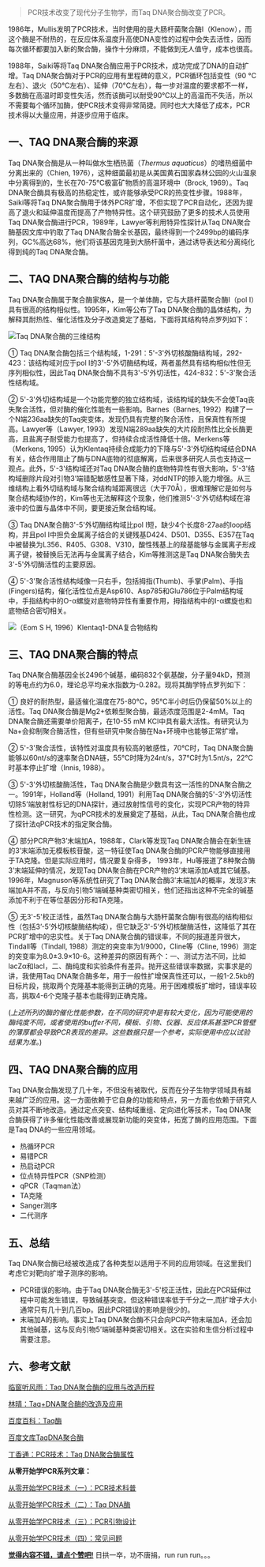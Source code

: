 > PCR技术改变了现代分子生物学，而Taq DNA聚合酶改变了PCR。

1986年，Mullis发明了PCR技术，当时使用的是大肠杆菌聚合酶I（Klenow），而这个酶是不耐热的，在反应体系温度升高使DNA变性的过程中会失去活性，因而每次循环都要加入新的聚合酶，操作十分麻烦，不能做到无人值守，成本也很高。

1988年，Saiki等将Taq DNA聚合酶应用于PCR技术，成功完成了DNA的自动扩增。Taq DNA聚合酶对于PCR的应用有里程碑的意义，PCR循环包括变性（90 °C左右）、退火（50°C左右）、延伸（70°C左右），每一步对温度的要求都不一样，多数酶在高温时即变性失活，然而该酶可以耐受90℃以上的高温而不失活，所以不需要每个循环加酶，使PCR技术变得非常简捷。同时也大大降低了成本，PCR技术得以大量应用，并逐步应用于临床。

## 一、TAQ DNA聚合酶的来源

Taq DNA聚合酶是从一种叫做水生栖热菌（*Thermus aquaticus*）的嗜热细菌中分离出来的（Chien, 1976），这种细菌最初是从美国黄石国家森林公园的火山温泉中分离得到的，生长在70-75℃极富矿物质的高温环境中（Brock, 1969）。Taq DNA聚合酶具有极高的热稳定性，或许能够承受PCR的热变性步骤。1988年，Saiki等将Taq DNA聚合酶用于体外PCR扩增，不但实现了PCR自动化，还因为提高了退火和延伸温度而提高了产物特异性。这个研究鼓励了更多的技术人员使用Taq DNA聚合酶进行PCR，1989年，Lawyer等利用特异性探针从Taq DNA聚合酶基因文库中钓取了Taq DNA聚合酶全长基因，最终得到一个2499bp的编码序列，GC%高达68%，他们将该基因克隆到大肠杆菌中，通过诱导表达和分离纯化得到纯的Taq DNA聚合酶。

## 二、TAQ DNA聚合酶的结构与功能

Taq DNA聚合酶属于聚合酶家族A，是一个单体酶，它与大肠杆菌聚合酶I（pol I）具有很高的结构相似性。1995年，Kim等公布了Taq DNA聚合酶的晶体结构，为解释其耐热性、催化活性及分子改造奠定了基础，下面将其结构特点罗列如下：

![Taq DNA聚合酶的三维结构](https://jianzuoyi.github.io/img/2020-11-28-taq_dna.webp)

① Taq DNA聚合酶包括三个结构域，1-291：5'-3'外切核酸酶结构域，292-423：该结构域对应于pol I的3'-5'外切酶结构域，两者虽然具有结构相似性但无序列相似性，因此Taq DNA聚合酶不具有3'-5'外切活性，424-832：5'-3'聚合活性结构域。

② 5'-3'外切结构域是一个功能完整的独立结构域，该结构域的缺失不会使Taq丧失聚合活性，但对酶的催化性能有一些影响。Barnes（Barnes, 1992）构建了一个N端236aa缺失的Taq突变体，发现仍具有完整的聚合活性，且保真性有所提高。Lawyer等（Lawyer, 1993）发现N端289aa缺失的大片段耐热性比全长酶更高，且盐离子耐受能力也提高了，但持续合成活性降低十倍。Merkens等（Merkens, 1995）认为Klentaq持续合成能力的下降与5'-3'外切结构域结合DNA有关，结合作用阻止了酶与DNA底物的彻底解离，后来很多研究人员也支持这一观点。此外，5'-3'结构域还对Taq DNA聚合酶的底物特异性有很大影响，5'-3'结构域删除片段对引物3’端错配敏感性显著下降，对ddNTP的掺入能力增强。从三维结构上看外切结构域与聚合结构域距离很远（大于70Å），很难理解它是如何与聚合结构域协作的，Kim等也无法解释这个现象，他们推测5'-3'外切结构域在溶液中的位置与晶体中不同，要更接近聚合结构域。

③ Taq DNA聚合酶3'-5'外切酶结构域比pol I短，缺少4个长度8-27aa的loop结构，并且pol I中担负金属离子结合的关键残基D424、D501、D355、E357在Taq中被替换为L356、R405、G308、V310，酸性残基上的羧基能够与金属离子形成离子键，被替换后无法再与金属离子结合，Kim等推测这是Taq DNA聚合酶失去3'-5'外切酶活性的主要原因。

④ 5'-3'聚合活性结构域像一只右手，包括拇指(Thumb)、手掌(Palm)、手指(Fingers)结构，催化活性位点是Asp610、Asp785和Glu786位于Palm结构域中，手指结构中的O-α螺旋对底物特异性有重要作用，拇指结构中的I-α螺旋也和底物结合密切相关。

![（Eom S H, 1996）Klentaq1-DNA复合物结构](https://jianzuoyi.github.io/img/2020-11-28-Klentaq1-DNA.webp)

## 三、TAQ DNA聚合酶的特点

Taq DNA聚合酶基因全长2496个碱基，编码832个氨基酸，分子量94kD，预测的等电点约为6.0，理论总平均亲水指数为-0.282。现将其酶学特点罗列如下：

① 良好的耐热型，最适催化温度在75-80℃，95℃半小时后仍保留50%以上的活性。Taq DNA聚合酶是Mg2+依赖型聚合酶，最适浓度范围是2-4mM。Taq DNA聚合酶还需要单价阳离子，在10-55 mM KCl中具有最大活性。有研究认为Na+会抑制聚合酶活性，但有些研究中聚合酶在Na+环境中也能够正常扩增。

② 5'-3'聚合活性，该特性对温度具有较高的敏感性，70℃时，Taq DNA聚合酶能够以60nt/s的速率聚合DNA链，55℃时降为24nt/s，37℃时为1.5nt/s，22℃时基本停止扩增（Innis, 1988）。

③ 5'-3'外切核酸酶活性，Taq DNA聚合酶是少数具有这一活性的DNA聚合酶之一。1991年，Holland等（Holland, 1991）利用Taq DNA聚合酶的5'-3'外切活性切除5’端放射性标记的DNA探针，通过放射性信号的变化，实现PCR产物的特异性检测。这一研究，为qPCR技术的发展奠定了基础，从此，Taq DNA聚合酶也成了探针法qPCR技术的指定聚合酶。

④ 部分PCR产物3’末端加A，1988年，Clark等发现Taq DNA聚合酶会在新生链的3’末端添加无模板核苷酸，这一特征使Taq DNA聚合酶的PCR产物能够直接用于TA克隆。但是实际应用时，情况要复杂得多， 1993年，Hu等报道了8种聚合酶3’末端延伸的情况，发现Taq DNA聚合酶在PCR产物的3’末端添加A或其它碱基。1996年，Magnuson等系统性研究了Taq DNA聚合酶3’末端加A的概率，发现3’末端加A并不高，与反向引物5’端碱基种类密切相关，他们还指出这种不完全的碱基添加不利于在等位基因分形和TA克隆。

⑤ 无3'-5'校正活性，虽然Taq DNA聚合酶与大肠杆菌聚合酶I有很高的结构相似性（包括3’-5’外切核酸酶结构域），但它缺乏3'-5'外切核酸酶活性，这降低了其在PCR扩增中的忠实性。关于Taq DNA聚合酶的错误率，不同的报道差异很大，Tindall等（Tindall, 1988）测定的突变率为1/9000，Cline等（Cline, 1996）测定的突变率为8.0±3.9×10-6。这种差异的原因有两个：一、测试方法不同，比如lacZα和lacI，二、酶纯度和实验条件有差异。抛开这些错误率数据，实事求是的讲，我使用Taq DNA聚合酶多年，用于一般性扩增保真性还可以，一般1-2.5kb的目标片段，挑取两个克隆基本能得到正确的克隆。用于困难模板扩增时，错误率较高，挑取4-6个克隆子基本也能得到正确克隆。

(*上述所列的酶的催化性能参数，在不同的研究中是有较大变化，因为可能使用的酶纯度不同，或者使用的buffer不同，模板、引物、仪器、反应体系甚至PCR管壁的薄厚都会导致PCR表现的差异。这些数据只是一个参考，实际使用中应以试验结果为准。*)

## 四、TAQ DNA聚合酶的应用

Taq DNA聚合酶发现了几十年，不但没有被取代，反而在分子生物学领域具有越来越广泛的应用。这一方面依赖于它自身的功能和特点，另一方面也依赖于研究人员对其不断地改造。通过定点突变、结构域重组、定向进化等技术，Taq DNA聚合酶获得了许多催化性能改善或展现新功能的突变体，拓宽了酶的应用范围。下面是Taq DNA的一些应用领域。

* 热循环PCR
* 易错PCR
* 热启动PCR 
* 位点特异性PCR（SNP检测）
* qPCR（Taqman法）
* TA克隆
* Sanger测序
* 二代测序

## 五、总结

Taq DNA聚合酶已经被改造成了各种类型以适用于不同的应用领域。在这里我们考虑它对靶向扩增子测序的影响。

* PCR错误的影响。由于Taq DNA聚合酶无3'-5'校正活性，因此在PCR延伸过程中可能发生错误，导致碱基突变。但这种错误率低于千分之一,而扩增子大小通常只有几十到几百bp。因此PCR错误的影响是很少的。
* 末端加A的影响。事实上Taq DNA聚合酶不只会向PCR产物末端加A，还会加其他碱基，这与反向引物5’端碱基种类密切相关。这在实验和生信分析过程中需要注意。

## 六、参考文献

[临窗听风雨：Taq DNA聚合酶的应用与改造历程](https://link.zhihu.com/?target=https%3A//www.jianshu.com/p/a6d919a81b03)

[林晴：Taq+DNA聚合酶的改造及应用](https://link.zhihu.com/?target=https%3A//wenku.baidu.com/view/fb44d519f524ccbff0218419.html)

[百度百科：Taq酶](https://link.zhihu.com/?target=https%3A//baike.baidu.com/item/Taq%E9%85%B6/9237929%3Ffr%3Daladdin)

[百度文库TaqDNA聚合酶](https://wenku.baidu.com/view/96dde34edf36a32d7375a417866fb84ae45cc380.html)

[丁香通：PCR技术：Taq DNA聚合酶属性](https://www.biomart.cn/experiment/430/478/485/47180.htm)

**从零开始学PCR系列文章：**

[从零开始学PCR技术（一）：PCR技术科普](https://zhuanlan.zhihu.com/p/319757338)

[从零开始学PCR技术（二）：Taq DNA酶](https://zhuanlan.zhihu.com/p/319408322)

[从零开始学PCR技术（三）：PCR引物设计](https://zhuanlan.zhihu.com/p/322323091)

[从零开始学PCR技术（四）：常见问题](https://zhuanlan.zhihu.com/p/324396902)

**[觉得内容不错，请点个赞吧!](https://www.zhihu.com/people/jianzuoyi)** 日拱一卒，功不唐捐，run run run。。。

